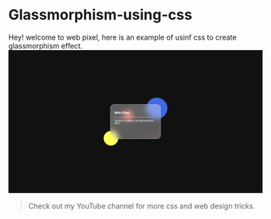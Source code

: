 # Glassmorphism-using-css
Hey! welcome to web pixel, here is an example of usinf css to create glassmorphism effect.  
![Glassmorphism effect using css](preview.png)
> Check out my YouTube channel for more css and web design tricks.
